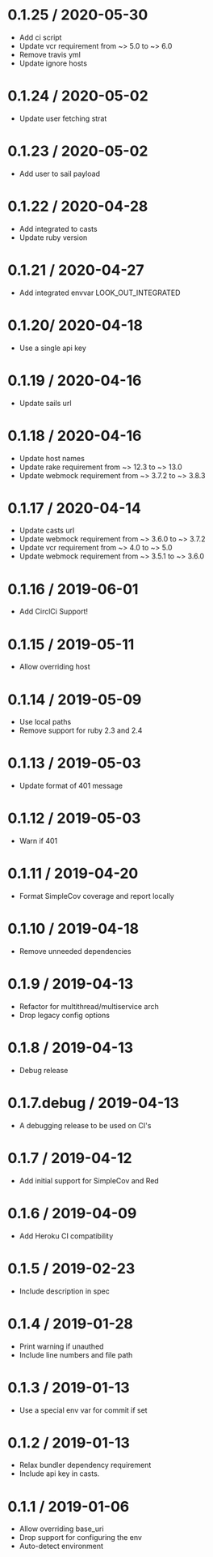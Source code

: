 
0.1.25 / 2020-05-30
==================

  * Add ci script
  * Update vcr requirement from ~> 5.0 to ~> 6.0
  * Remove travis yml
  * Update ignore hosts

0.1.24 / 2020-05-02
==================

  * Update user fetching strat

0.1.23 / 2020-05-02
==================

  * Add user to sail payload

0.1.22 / 2020-04-28
==================

  * Add integrated to casts
  * Update ruby version

0.1.21 / 2020-04-27
==================

  * Add integrated envvar LOOK_OUT_INTEGRATED

0.1.20/ 2020-04-18
==================

  * Use a single api key

0.1.19 / 2020-04-16
==================

  * Update sails url

0.1.18 / 2020-04-16
==================

  * Update host names
  * Update rake requirement from ~> 12.3 to ~> 13.0
  * Update webmock requirement from ~> 3.7.2 to ~> 3.8.3

0.1.17 / 2020-04-14
==================

  * Update casts url
  * Update webmock requirement from ~> 3.6.0 to ~> 3.7.2
  * Update vcr requirement from ~> 4.0 to ~> 5.0
  * Update webmock requirement from ~> 3.5.1 to ~> 3.6.0

0.1.16 / 2019-06-01
==================

  * Add CirclCi Support!

0.1.15 / 2019-05-11
==================

  * Allow overriding host

0.1.14 / 2019-05-09
==================

  * Use local paths
  * Remove support for ruby 2.3 and 2.4

0.1.13 / 2019-05-03
==================

  * Update format of 401 message

0.1.12 / 2019-05-03
==================

  * Warn if 401

0.1.11 / 2019-04-20
==================

  * Format SimpleCov coverage and report locally

0.1.10 / 2019-04-18
==================

  * Remove unneeded dependencies

0.1.9 / 2019-04-13
==================

  * Refactor for multithread/multiservice arch
  * Drop legacy config options

0.1.8 / 2019-04-13
==================

  * Debug release

0.1.7.debug / 2019-04-13
==================

  * A debugging release to be used on CI's

0.1.7 / 2019-04-12
==================

  * Add initial support for SimpleCov and Red

0.1.6 / 2019-04-09
==================

  * Add Heroku CI compatibility

0.1.5 / 2019-02-23
==================

  * Include description in spec

0.1.4 / 2019-01-28
==================

  * Print warning if unauthed
  * Include line numbers and file path

0.1.3 / 2019-01-13
==================

  * Use a special env var for commit if set

0.1.2 / 2019-01-13
==================

  * Relax bundler dependency requirement
  * Include api key in casts.

0.1.1 / 2019-01-06
==================

  * Allow overriding base_uri
  * Drop support for configuring the env
  * Auto-detect environment
